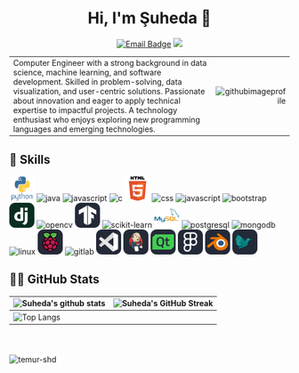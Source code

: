 <!--  ![MasterHead](https://indoanalytica.com/static/images/bannerr.gif)
![MasterHead](https://indoanalytica.com/static/images/bannerr.gif) -->
<h1 align="center">Hi, I'm Şuheda 👋</h1>
<p align="center">
  <a href="mailto:temursuheda@gmail.com"><img src="https://img.shields.io/badge/Email-D14836?style=flat&logo=gmail&logoColor=white" alt="Email Badge"/></a>
   <a href="[https://www.linkedin.com/in/chaimaa-nairi-4a9840159/](https://www.linkedin.com/in/suhedatemur/)"><img src="https://img.shields.io/badge/linkedin-%230177B5?style=flat&logo=linkedin&logoColor=white"/></a>
    <!-- <a href="https://twitter.com/xxxxx"><img src="https://img.shields.io/badge/twitter-%231FA1F1?style=flat&logo=twitter&logoColor=white"/></a>
    <a href="https://medium.com/@kulanıcı adı"><img src="https://img.shields.io/badge/medium-%2312100E?style=flat&logo=medium&logoColor=white"/></a> -->
  
  </p>

<table>
  <tr>
    <td>
Computer Engineer with a strong background in data science, machine learning, and software development. Skilled in problem-solving, data visualization, and user-centric solutions. Passionate about innovation and eager to apply technical expertise to impactful projects. A technology enthusiast who enjoys exploring new programming languages and emerging technologies. 
    </td>
    <td align="right">
   <!-- <img src="https://i.pinimg.com/1200x/c1/42/2a/c1422aae787ae8de591275224a086bf4.jpg" alt="githubimageprofile" width="600"/>
          <img src="https://user-images.githubusercontent.com/74038190/236119160-976a0405-caa7-470c-9356-16d43402ea0a.gif" alt="githubimageprofile" width="400" high="400"/>
      <img src="https://user-images.githubusercontent.com/74038190/213760705-0d5bf320-4f43-4352-b74b-0889ae726bf7.gif" alt="githubimageprofile" width="400" high="400"/>-->
      <img src="https://user-images.githubusercontent.com/74038190/212750996-938b257b-266c-45a7-9af7-655341c0f58b.gif" alt="githubimageprofile" width="300" />

      
    

</td>

  </tr>
</table>



<h2> 🚀 Skills</h2>
<p align="left">
<!-- Programming Languages -->
<img src="https://raw.githubusercontent.com/devicons/devicon/master/icons/python/python-original-wordmark.svg" alt="python" width="45" height="45"/>
<img src="https://cdn.jsdelivr.net/gh/devicons/devicon/icons/java/java-original.svg" alt="java" width="45" height="45"/>
<img src="https://cdn.jsdelivr.net/gh/devicons/devicon/icons/javascript/javascript-original.svg" alt="javascript" width="45" height="45"/>
<img src="https://cdn.jsdelivr.net/gh/devicons/devicon/icons/c/c-original.svg" alt="c" width="45" height="45"/>
<img src="https://raw.githubusercontent.com/devicons/devicon/master/icons/html5/html5-original-wordmark.svg" alt="html5" width="45" height="45"/>

<!-- Web Development -->
<img src="https://cdn.jsdelivr.net/gh/devicons/devicon/icons/css3/css3-original-wordmark.svg" alt="css" width="45" height="45"/>
<img src="https://cdn.jsdelivr.net/gh/devicons/devicon/icons/javascript/javascript-original.svg" alt="javascript" width="45" height="45"/>
<img src="https://cdn.jsdelivr.net/gh/devicons/devicon/icons/bootstrap/bootstrap-original.svg" alt="bootstrap" width="45" height="45"/>
<img src="https://github.com/tandpfun/skill-icons/blob/main/icons/Django.svg" alt="django" width="45" height="45"/>

<!-- Machine Learning & AI -->
<img src="https://github.com/tandpfun/skill-icons/blob/main/icons/OpenCV-Dark.svg" alt="opencv" width="45" height="45"/>
<!--<img src="https://upload.wikimedia.org/wikipedia/commons/4/4e/Natural_Language_Processing_%28NLP%29_logo.svg" alt="nlp" width="45" height="45"/>
<img src="https://upload.wikimedia.org/wikipedia/commons/a/af/Explainable_AI_logo.png" alt="xai" width="45" height="45"/> -->
<img src="https://github.com/tandpfun/skill-icons/blob/main/icons/TensorFlow-Dark.svg" alt="tensorflow" width="45" height="45"/>
<img src="https://github.com/tandpfun/skill-icons/blob/main/icons/ScikitLearn-Dark.svg" alt="scikit-learn" width="45" height="45"/>

<!-- Databases -->
<img src="https://raw.githubusercontent.com/devicons/devicon/master/icons/mysql/mysql-original-wordmark.svg" alt="mysql" width="45" height="45"/>
<img src="https://cdn.jsdelivr.net/gh/devicons/devicon/icons/postgresql/postgresql-original.svg" alt="postgresql" width="45" height="45"/>
<img src="https://cdn.jsdelivr.net/gh/devicons/devicon/icons/mongodb/mongodb-original-wordmark.svg" alt="mongodb" width="45" height="45"/>


<!-- DevOps & Deployment -->
<img src="https://cdn.jsdelivr.net/gh/devicons/devicon/icons/linux/linux-original.svg" alt="linux" width="45" height="45"/>
<img src="https://github.com/tandpfun/skill-icons/blob/main/icons/RaspberryPi-Dark.svg" alt="linux" width="45" height="45"/>
<img src="https://cdn.jsdelivr.net/gh/devicons/devicon/icons/gitlab/gitlab-original-wordmark.svg" alt="gitlab" width="45" height="45"/>
<img src="https://github.com/tandpfun/skill-icons/blob/main/icons/VSCode-Dark.svg" alt="gitlab" width="45" height="45"/>
<img src="https://github.com/tandpfun/skill-icons/blob/main/icons/Jenkins-Dark.svg" alt="jenkins" width="45" height="45"/>

<!-- Other Tools -->
<img src="https://github.com/tandpfun/skill-icons/blob/main/icons/QT-Dark.svg" alt="qt designer" width="45" height="45"/>
<img src="https://github.com/tandpfun/skill-icons/blob/main/icons/Figma-Dark.svg" alt="figma" width="45" height="45"/>
<img src="https://github.com/tandpfun/skill-icons/blob/main/icons/Blender-Dark.svg" alt="blender" width="45" height="45"/>
<img src="https://github.com/tandpfun/skill-icons/blob/main/icons/LaTeX-Dark.svg" alt="latex" width="45" height="45"/>

</p>




<h2>👨‍💻 GitHub Stats</h2>

<table><thead><tr>
  <th><img src="https://github-readme-stats.vercel.app/api?username=temur-shd&amp;show_icons=true&amp;theme=tokyonight" alt="Suheda's github stats"></th>
  <th><img src="https://github-readme-streak-stats.herokuapp.com/?user=temur-shd&amp;theme=tokyonight" alt="Suheda's GitHub Streak"></th></tr>
</thead><tbody><tr>
  <td><img align="center" src="https://github-readme-stats.vercel.app/api/top-langs/?username=temur-shd&amp;theme=tokyonight" alt="Top Langs"></td>
 <!-- <td><img src="https://github-readme-stats.vercel.app/api?username=temur-shd&amp;show_icons=true&amp;locale=en&amp;count_private=true&amp;hide_rank=true&amp;custom_title=My%20GitHub%20Stats&amp;disable_animations=true&amp;theme=tokyonight" alt="Github Stars"></td>-->
</tr></tbody></table>

<br>
<p align="right"> </p><h3></h3> <img src="https://komarev.com/ghpvc/?username=temur-shd&amp;label=Profile%20views&amp;color=0e75b6&amp;style=flat" alt="temur-shd"> 
  <p></p>
<br>
